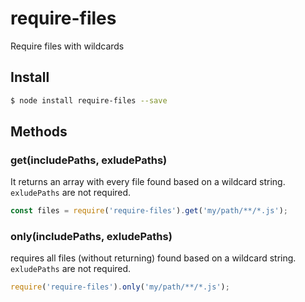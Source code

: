 require-files
=============
Require files with wildcards

## Install
```bash
$ node install require-files --save
```

## Methods
### get(includePaths, exludePaths)
It returns an array with every file found based on a wildcard string. `exludePaths` are not required.

```javascript
const files = require('require-files').get('my/path/**/*.js');    
```

### only(includePaths, exludePaths)
requires all files (without returning) found based on a wildcard string. `exludePaths` are not required.

```javascript
require('require-files').only('my/path/**/*.js');    
```